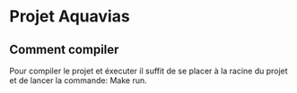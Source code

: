 # Projet Aquavias

## Comment compiler

Pour compiler le projet et éxecuter il suffit de se placer à la racine du projet et de lancer la commande:
Make run.
